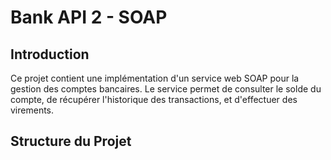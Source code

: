 # Bank API 2 - SOAP

## Introduction

Ce projet contient une implémentation d'un service web SOAP pour la gestion des comptes bancaires. Le service permet de consulter le solde du compte, de récupérer l'historique des transactions, et d'effectuer des virements.

## Structure du Projet
